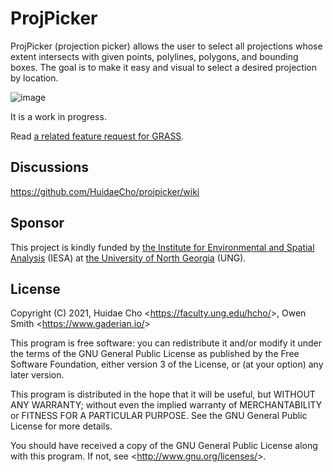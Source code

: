 # ProjPicker

ProjPicker (projection picker) allows the user to select all projections whose extent intersects with given points, polylines, polygons, and bounding boxes. The goal is to make it easy and visual to select a desired projection by location.

![image](https://user-images.githubusercontent.com/7456117/107286973-4c3ceb00-6a2f-11eb-8789-4fdc33a1ce5d.png)

It is a work in progress.

Read [a related feature request for GRASS](https://github.com/OSGeo/grass/issues/1253).

## Discussions

https://github.com/HuidaeCho/projpicker/wiki

## Sponsor

This project is kindly funded by [the Institute for Environmental and Spatial Analysis](https://ung.edu/institute-environmental-spatial-analysis/) (IESA) at [the University of North Georgia](https://ung.edu/) (UNG).

## License

Copyright (C) 2021, Huidae Cho <<https://faculty.ung.edu/hcho/>>, Owen Smith <<https://www.gaderian.io/>>

This program is free software: you can redistribute it and/or modify
it under the terms of the GNU General Public License as published by
the Free Software Foundation, either version 3 of the License, or
(at your option) any later version.

This program is distributed in the hope that it will be useful,
but WITHOUT ANY WARRANTY; without even the implied warranty of
MERCHANTABILITY or FITNESS FOR A PARTICULAR PURPOSE.  See the
GNU General Public License for more details.

You should have received a copy of the GNU General Public License
along with this program.  If not, see <<http://www.gnu.org/licenses/>>.
